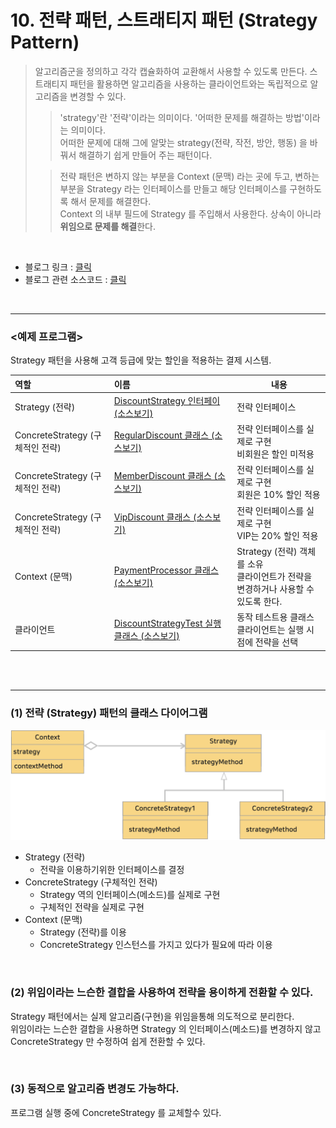# 10. 전략 패턴, 스트래티지 패턴 (Strategy Pattern)
> 알고리즘군을 정의하고 각각 캡슐화하여 교환해서 사용할 수 있도록 만든다. 스트래티지 패턴을 활용하면 알고리즘을 사용하는 클라이언트와는 독립적으로 알고리즘을 변경할 수 있다.
> 
>> 'strategy'란 '전략'이라는 의미이다. '어떠한 문제를 해결하는 방법'이라는 의미이다.<br>
>> 어떠한 문제에 대해 그에 알맞는 strategy(전략, 작전, 방안, 행동) 을 바꿔서 해결하기 쉽게 만들어 주는 패턴이다.
> 
>> 전략 패턴은 변하지 않는 부분을 Context (문맥) 라는 곳에 두고, 변하는 부분을 Strategy 라는 인터페이스를 만들고 해당 인터페이스를 구현하도록 해서 문제를 해결한다. <br>
>> Context 의 내부 필드에 Strategy 를 주입해서 사용한다. 상속이 아니라 **위임으로 문제를 해결**한다.

<br>

* 블로그 링크 : [클릭](https://gymdev.tistory.com/12)
* 블로그 관련 소스코드 : [클릭](https://github.com/jmr10200/design-pattern/tree/master/src/main/java/hello/example/designpattern/strategy)

<br><hr>

### <예제 프로그램>
Strategy 패턴을 사용해 고객 등급에 맞는 할인을 적용하는 결제 시스템.

| **역할**                     | **이름**                                                                                                                       | **내용**                                                   |
|:---------------------------|:-----------------------------------------------------------------------------------------------------------------------------|----------------------------------------------------------|
| Strategy (전략)              | [DiscountStrategy 인터페이 (소스보기)](../src/main/java/hello/example/designpattern/strategy/discount/DiscountStrategy.java)         | 전략 인터페이스                                                 |
| ConcreteStrategy (구체적인 전략) | [RegularDiscount 클래스 (소스보기)](../src/main/java/hello/example/designpattern/strategy/discount/RegularDiscount.java)            | 전략 인터페이스를 실제로 구현 <br> 비회원은 할인 미적용                        |
| ConcreteStrategy (구체적인 전략) | [MemberDiscount 클래스 (소스보기)](../src/main/java/hello/example/designpattern/strategy/discount/MemberDiscount.java)              | 전략 인터페이스를 실제로 구현 <br> 회원은 10% 할인 적용                      |
| ConcreteStrategy (구체적인 전략) | [VipDiscount 클래스 (소스보기)](../src/main/java/hello/example/designpattern/strategy/discount/VipDiscount.java)                    | 전략 인터페이스를 실제로 구현 <br> VIP는 20% 할인 적용                     |
| Context (문맥)               | [PaymentProcessor 클래스 (소스보기)](../src/main/java/hello/example/designpattern/strategy/discount/PaymentProcessor.java)          | Strategy (전략) 객체를 소유 <br> 클라이언트가 전략을 변경하거나 사용할 수 있도록 한다. |
| 클라이언트                      | [DiscountStrategyTest 실행 클래스 (소스보기)](../src/test/java/hello/example/designpattern/strategy/discount/DiscountStrategyTest.java) | 동작 테스트용 클래스 <br> 클라이언트는 실행 시점에 전략을 선택                    |

<br><br><hr>

### (1) 전략 (Strategy) 패턴의 클래스 다이어그램
<img src="img/strategy-1.png" width="600px" title="전략 (Strategy) 패턴의 클래스 다이어그램" alt="strategy-1"></img><br/>

* Strategy (전략)
  * 전략을 이용하기위한 인터페이스를 결정
* ConcreteStrategy (구체적인 전략)
  * Strategy 역의 인터페이스(메소드)를 실제로 구현
  * 구체적인 전략을 실제로 구현
* Context (문맥)
  * Strategy (전략)를 이용
  * ConcreteStrategy 인스턴스를 가지고 있다가 필요에 따라 이용

<br>

### (2) 위임이라는 느슨한 결합을 사용하여 전략을 용이하게 전환할 수 있다.
Strategy 패턴에서는 실제 알고리즘(구현)을 위임을통해 의도적으로 분리한다. <br>
위임이라는 느슨한 결합을 사용하면 Strategy 의 인터페이스(메소드)를 변경하지 않고 ConcreteStrategy 만 수정하여 쉽게 전환할 수 있다.

<br>

### (3) 동적으로 알고리즘 변경도 가능하다.
프로그램 실행 중에 ConcreteStrategy 를 교체할수 있다.